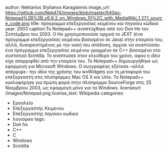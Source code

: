 author: Nektarios Stylianos Karagiannis
image_url: https://github.com/Nek474/images/blob/master/640px-Notepad%2B%2B_v6.9.2_on_Windows_10%2C_with_MediaWiki_1.27.1_source_code.png
title: πρόγραμμα επεξεργασίας κειμένου και πηγαίου κώδικα
year: 2003
caption:Το Notepad++ αναπτύχθηκε από τον Don Ho τον Σεπτέμβριο του 2003. Ο Ho χρησιμοποιούσε αρχικά το JEXT (ένα πρόγραμμα επεξεργασίας κειμένου
βασισμένο σε Java) στην εταιρεία του, αλλά, δυσαρεστημένος με την κακή του απόδοση, άρχισε να αναπτύσσει ένα πρόγραμμα επεξεργασίας κειμένου γραμμένο σε
C++ βασισμένο στο συστατικό Scintilla. Το ανέπτυσσε στον ελεύθερό του χρόνο, αφού η ιδέα είχε απορριφθεί από την εταιρεία του. Το Notepad++
δημιουργήθηκε ως εφαρμογή για Microsoft Windows. Ο συγγραφέας εξέτασε –αλλά απέρριψε– την ιδέα της χρήσης του wxWidgets για τη μεταφορά του επεξεργαστή
στις πλατφόρμες Mac OS X και Unix. Το Notepad++ κυκλοφόρησε για πρώτη φορά στην πλατφόρμα SourceForge στις 25 Νοεμβρίου 2003, ως εφαρμογή μόνο για τα
Windows.
licenseurl: /images/Notepad.png
license_text: Wikipedia
categories:
  - Εργαλεία
  - Επεξεργαστής Κειμένου
  - Επεξεργαστης πηγαιου κωδικα
  - λογισμικο
tags:
  - Don ho
  - C++
  - C
  - Windows
  - Scintilla

